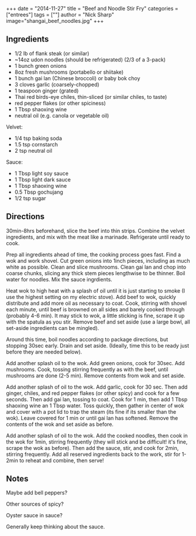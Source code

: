 +++
date = "2014-11-27"
title = "Beef and Noodle Stir Fry"
categories = ["entrees"]
tags = [""]
author = "Nick Sharp"
image="shangai_beef_noodles.jpg"
+++

## Ingredients


- 1/2 lb of flank steak (or similar)
- ~14oz udon noodles (should be refrigerated) (2/3 of a 3-pack)
- 1 bunch green onions
- 8oz fresh mushrooms (portabello or shiitake)
- 1 bunch gai lan (Chinese broccoli) or baby bok choy
- 3 cloves garlic (coarsely-chopped)
- 1 teaspoon ginger (grated)
- Thai red birds-eye chiles, thin-sliced (or similar chiles, to taste)
- red pepper flakes (or other spiciness)
- 1 Tbsp shaoxing wine
- neutral oil (e.g. canola or vegetable oil)

Velvet:

- 1/4 tsp baking soda
- 1.5 tsp cornstarch
- 2 tsp neutral oil 


Sauce:

- 1 Tbsp light soy sauce
- 1 Tbsp light dark sauce
- 1 Tbsp shaoxing wine
- 0.5 Tbsp gochujang
- 1/2 tsp sugar


## Directions

30min-8hrs beforehand, slice the beef into thin strips.  Combine the velvet ingredients, and mix with the meat like a marinade. Refrigerate until ready to cook.

Prep all ingredients ahead of time, the cooking process goes fast. Find a wok and work shovel. Cut green onions into 1inch pieces, including as much white as possible. Clean and slice mushrooms. Clean gai lan and chop into coarse chunks, slicing any thick stem pieces lengthwise to be thinner. Boil water for noodles. Mix the sauce ingrdients.

Heat wok to high heat with a splash of oil until it is just starting to smoke (I use the highest setting on my electric stove). Add beef to wok, quickly distribute and add more oil as necessary to coat. Cook, stirring with shovel each minute, until beef is browned on all sides and barely cooked through (probably 4-6 min). It may stick to wok, a little sticking is fine, scrape it up with the spatula as you stir. Remove beef and set aside (use a large bowl, all set-aside ingredients can be mingled).

Around this time, boil noodles according to package directions, but stopping 30sec early. Drain and set aside. (Ideally, time this to be ready just before they are needed below).

Add another splash oil to the wok. Add green onions, cook for 30sec. Add mushrooms. Cook, tossing stirring frequently as with the beef, until mushrooms are done (2-5 min). Remove contents from wok and set aside.

Add another splash of oil to the wok. Add garlic, cook for 30 sec. Then add ginger, chiles, and red pepper flakes (or other spicy) and cook for a few seconds. Then add gai lan, tossing to coat. Cook for 1 min, then add 1 Tbsp shaoxing wine an 1 Tbsp water. Toss quickly, then gather in center of wok and cover with a pot lid to trap the steam (its fine if its smaller than the wok). Leave covered for 1 min or until gai lan has softened. Remove the contents of the wok and set aside as before.

Add another splash of oil to the wok. Add the cooked noodles, then cook in the wok for 1min, stirring frequently (they will stick and be difficult! it's fine, scrape the wok as before). Then add the sauce, stir, and cook for 2min, stirring frequently. Add all reserved ingredients back to the work, stir for 1-2min to reheat and combine, then serve!


## Notes

Maybe add bell peppers?

Other sources of spicy?

Oyster sauce in sauce? 

Generally keep thinking about the sauce.
